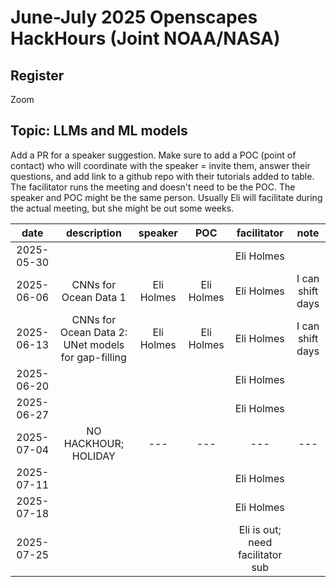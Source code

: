 # June-July 2025 Openscapes HackHours (Joint NOAA/NASA)

## Register

Zoom <need to set up>

## Topic: LLMs and ML models

Add a PR for a speaker suggestion. Make sure to add a POC (point of contact) who will coordinate with the speaker = invite them, answer their questions, and add link to a github repo with their tutorials added to table. The facilitator runs the meeting and doesn't need to be the POC. The speaker and POC might be the same person. Usually Eli will facilitate during the actual meeting, but she might be out some weeks. 

| date | description | speaker | POC | facilitator | note |
|:----------:|:-----------:|:-------:|:---:|:-----:|:-----:|
| 2025-05-30 |             |         |     | Eli Holmes |       |
| 2025-06-06 | CNNs for Ocean Data 1 | Eli Holmes | Eli Holmes | Eli Holmes | I can shift days |
| 2025-06-13 | CNNs for Ocean Data 2: UNet models for gap-filling  | Eli Holmes | Eli Holmes | Eli Holmes | I can shift days |
| 2025-06-20 |             |         |     | Eli Holmes|       |
| 2025-06-27 |             |         |     | Eli Holmes |       |
| 2025-07-04 |     NO HACKHOUR; HOLIDAY        |  ---  |  --- |  ---  | --- |
| 2025-07-11 |             |         |     | Eli Holmes |       |
| 2025-07-18 |             |         |     | Eli Holmes |       |
| 2025-07-25 |             |         |     |    Eli is out; need facilitator sub   |       |
